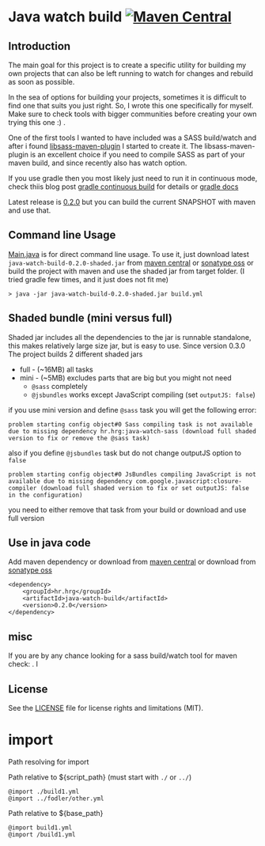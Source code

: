 # Java watch build [![Maven Central](https://img.shields.io/maven-central/v/hr.hrg/java-watch-build.svg)](https://mvnrepository.com/artifact/hr.hrg/java-watch-build)

## Introduction
The main goal for this project is to create a specific utility for building my own projects 
that can also be left running to watch for changes and rebuild as soon as possible.
 
In the sea of options for building your projects, sometimes it is difficult to find one that suits you just right.
So, I wrote this one specifically for myself. Make sure to check tools with bigger communities before creating your own trying this one :) .  

One of the first tools I wanted to have included was a SASS build/watch and after i found
[libsass-maven-plugin](https://github.com/warmuuh/libsass-maven-plugin) I started to create it.
The libsass-maven-plugin is an excellent choice if you need to compile SASS as part of your maven build, 
and since recently also has watch option.

If you use gradle then you most likely just need to run it in continuous mode,
check  thiis blog post [gradle continuous build](https://blog.gradle.org/introducing-continuous-build) for details 
or [gradle docs](https://docs.gradle.org/current/userguide/continuous_build.html) 

Latest release is [0.2.0](../../releases/tag/v0.2.0) but you can build the current SNAPSHOT with maven and use that.

## Command line Usage

[Main.java](src/main/java/hr/hrg/watch/build/Main.java) is for direct command line usage.
To use it, just download latest ```java-watch-build-0.2.0-shaded.jar``` from [maven central](http://repo1.maven.org/maven2/hr/hrg/java-watch-build/) 
or [sonatype oss](https://oss.sonatype.org/content/repositories/releases/hr/hrg/java-watch-build/) 
or build the project with maven and use the shaded jar from target folder. (I tried gradle few times, and it just does not fit me)

```
> java -jar java-watch-build-0.2.0-shaded.jar build.yml 
```

## Shaded bundle (mini versus full)
Shaded jar includes all the dependencies to the jar is runnable standalone, this makes relatively large size jar, but is easy to use. Since version 0.3.0 The project builds 2 different shaded jars
 
  * full - (~16MB) all tasks
  * mini - (~5MB) excludes parts that are big but you might not need   
    * `@sass` completely 
    * `@jsbundles` works except JavaScript compiling  (set `outputJS: false`)

if you use mini version and define `@sass` task you will get the following error: 

`problem starting config object#0 Sass compiling task is not available due to missing dependency hr.hrg:java-watch-sass (download full shaded version to fix or remove the @sass task)`

also if you define `@jsbundles` task but do not change outputJS option to `false`

`problem starting config object#0 JsBundles compiling JavaScript is not available due to missing dependency com.google.javascript:closure-compiler (download full shaded version to fix or set outputJS: false in the configuration)`

you need to either remove that task from your build or download and use full version

## Use in java code

Add maven dependency or download from [maven central](http://repo1.maven.org/maven2/hr/hrg/java-watch-build/)
or download from [sonatype oss](https://oss.sonatype.org/content/repositories/releases/hr/hrg/java-watch-build/)

```
<dependency>
	<groupId>hr.hrg</groupId>
	<artifactId>java-watch-build</artifactId>
	<version>0.2.0</version>
</dependency>
```

## misc
If you are by any chance looking for a sass build/watch tool for maven check: .
I

## License

See the [LICENSE](LICENSE.md) file for license rights and limitations (MIT).

# import
Path resolving for import

Path relative to ${script_path} (must start with `./` or `../`)
```
@import ./build1.yml 
@import ../fodler/other.yml 

```


Path relative to ${base_path}
```
@import build1.yml 
@import /build1.yml 

```